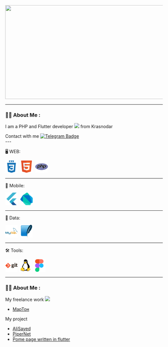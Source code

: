 
<div align="center">
  <img src="https://media.giphy.com/media/dWesBcTLavkZuG35MI/giphy.gif" width="600" height="300"/>
</div>

---

### 👨‍💻 About Me :
I am a PHP and Flutter developer <img src="https://media.giphy.com/media/WUlplcMpOCEmTGBtBW/giphy.gif" width="30"> from Krasnodar

<div id="badges">
  <div>
    Contact with me 
    <a href="https://t.me/rikkivesk">
      <img src="https://img.shields.io/badge/Telegram-blue?logo=telegram&logoColor=white&style=for-the-badge" alt="Telegram Badge"/>
    </a> 
  </div>
</div>
---

🖥 WEB:
<div>
  <img src="https://github.com/devicons/devicon/blob/master/icons/css3/css3-plain-wordmark.svg"  title="CSS3" alt="CSS" width="40" height="40"/>&nbsp;
  <img src="https://github.com/devicons/devicon/blob/master/icons/html5/html5-original.svg" title="HTML5" alt="HTML" width="40" height="40"/>&nbsp;
  <img src="https://github.com/devicons/devicon/blob/master/icons/php/php-original.svg" title="Git" **alt="Git" width="40" height="40"/>
</div>

---
📱 Mobile:
<div>
  <img src="https://github.com/devicons/devicon/blob/master/icons/flutter/flutter-original.svg" title="Flutter" alt="Flutter" width="40" height="40"/>&nbsp;
  <img src="https://github.com/devicons/devicon/blob/master/icons/dart/dart-original.svg" title="Flutter" alt="Flutter" width="40" height="40"/>&nbsp;
</div>

---
💾 Data:
<div>
  <img src="https://github.com/devicons/devicon/blob/master/icons/mysql/mysql-original-wordmark.svg" title="MySQL"  alt="MySQL" width="40" height="40"/>&nbsp;
  <img src="https://github.com/devicons/devicon/blob/master/icons/sqlite/sqlite-original.svg" title="Flutter" alt="Flutter" width="40" height="40"/>&nbsp;
</div>

---
🛠 Tools:
<div>
  <img src="https://github.com/devicons/devicon/blob/master/icons/git/git-original-wordmark.svg" title="Git" **alt="Git" width="40" height="40"/>
  <img src="https://github.com/devicons/devicon/blob/master/icons/linux/linux-original.svg" title="Git" **alt="Git" width="40" height="40"/>
  <img src="https://github.com/devicons/devicon/blob/master/icons/figma/figma-original.svg" title="Git" **alt="Git" width="40" height="40"/>
</div>

---
### 👨‍💻 About Me :

<div>
  My freelance work <img src="https://media.giphy.com/media/WUlplcMpOCEmTGBtBW/giphy.gif" width="30">
  <ul>
    <li>
      <a href="https://playful-bubblegum-b5febb.netlify.app/">МарТон</a>
    </li>
  </ul>
  
</div>
<div>
  My project
<ul>
  <li><a style="display=block" href="https://quiet-longma-733094.netlify.app/">AliSayed</a></li>
  <li><a href="https://relaxed-gaufre-500c34.netlify.app/">PiperNet</a></li>
  <li><a href="https://curious-praline-4fabff.netlify.app/">Рome page written in flutter</a></li>
</ul>
</div>
<div align="right"> 
    <img src="https://komarev.com/ghpvc/?username=KerilDoter&style=flat-square&color=blue" alt=""/>
</div>
